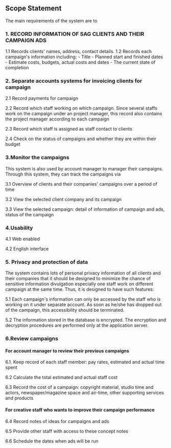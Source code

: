 ## Scope Statement
The main requirements of the system are to

### 1. RECORD INFORMATION OF SAG CLIENTS AND THEIR CAMPAIGN ADS
1.1 Records clients' names, address, contact details.
1.2 Records each campaign's information including:
     - Title
     - Planned start and finished dates
     - Estimate costs, budgets, actual costs and dates
     - The current state of completion
### 2. Separate accounts systems for invoicing clients for campaign
2.1 Record payments for campaign

2.2 Record which staff working on which campaign. Since several staffs work on the campaign under an project manager, this record also contains the project manager according to each campaign

2.3 Record which staff is assigned as staff contact to clients

2.4 Check on the status of campaigns and whether they are within their budget
### 3.Monitor the campaigns
This system is also used by account manager to manager their campaigns. Through this system, they can track the campaigns via

3.1  Overview of clients and their companies' campaigns over a period of time

3.2  View the selected client company and its campaign

3.3 View the selected campaign: detail of information of campaign and ads, status of the campaign
### 4.Usability
4.1 Web enabled

4.2 English interface
### 5. Privacy and protection of data 
The system contains lots of personal privacy information of all clients and their companies that it should be designed to minimize the chance of sensitive information divulgation especially one staff work on different campaign at the same time. Thus, it is designed to have such features:

5.1 Each campaign's information can only be accessed by the staff who is working on it under separate account. As soon as he/she has dropped out of the campaign, this accessibility should be terminated.

5.2 The information stored in the database is encrypted. The encryption and decryption procedures are performed only at the application server.

### 6.Review campaigns
#### For account manager to review their previous campaigns
6.1. Keep record of each staff member: pay rates, estimated and actual time spent

6.2  Calculate the total estimated and actual staff cost

6.3 Record the cost of a campaign: copyright material, studio time and actors, newspaper/magazine space and air-time, other supporting services and products
#### For creative staff who wants to improve their campaign performance
6.4 Record notes of ideas for campaigns and ads

6.5 Provide other staff with access to these concept notes

6.6 Schedule the dates when ads will be run
